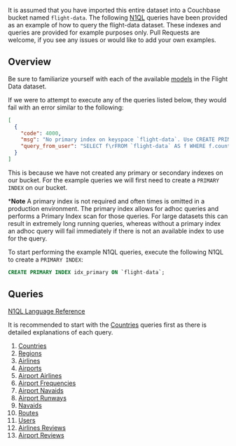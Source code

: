 It is assumed that you have imported this entire dataset into a Couchbase bucket named `flight-data`.  The following [N1QL](http://www.couchbase.com/n1ql) queries have been provided as an example of how to query the flight-data dataset.  These indexes and queries are provided for example purposes only.  Pull Requests are welcome, if you see any issues or would like to add your own examples.


## Overview

Be sure to familiarize yourself with each of the available [models](/flight-data/docs/models/) in the Flight Data dataset.

If we were to attempt to execute any of the queries listed below, they would fail with an error similar to the following:

```json
[
  {
    "code": 4000,
    "msg": "No primary index on keyspace `flight-data`. Use CREATE PRIMARY INDEX to create one.",
    "query_from_user": "SELECT f\rFROM `flight-data` AS f WHERE f.country_code = 'FI'\r;"
  }
]
```

This is because we have not created any primary or secondary indexes on our bucket.  For the example queries we will first need to create a `PRIMARY INDEX` on our bucket.  

***Note** A primary index is not required and often times is omitted in a production environment.  The primary index allows for adhoc queries and performs a Primary Index scan for those queries.  For large datasets this can result in extremely long running queries, whereas without a primary index an adhoc query will fail immediately if there is not an available index to use for the query.

To start performing the example N1QL queries, execute the following N1QL to create a `PRIMARY INDEX`:

```sql
CREATE PRIMARY INDEX idx_primary ON `flight-data`;
```
## Queries

[N1QL Language Reference](http://developer.couchbase.com/documentation/server/current/n1ql/n1ql-language-reference/index.html)

It is recommended to start with the [Countries](countries.md) queries first as there is detailed explanations of each query.

1. [Countries](countries.md)
2. [Regions](regions.md)
3. [Airlines](airlines.md)
4. [Airports](airports.md)
5. [Airport Airlines](airport_airlines.md)
6. [Airport Frequencies](airport_frequencies.md)
7. [Airport Navaids](airport_navaids.md)
8. [Airport Runways](airport_runways.md)
9. [Navaids](navaids.md)
10. [Routes](routes.md)
11. [Users](users.md)
12. [Airlines Reviews](airline_reviews.md)
13. [Airport Reviews](airport_reviews.md)

